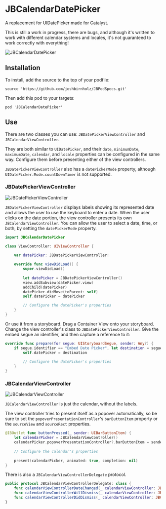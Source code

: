 
# JBCalendarDatePicker
A replacement for UIDatePicker made for Catalyst.

This is still a work in progress, there are bugs, and although it's written to work with different calendar systems and locales, it's not guaranteed to work correctly with everything!

![JBCalendarDatePicker](https://i.imgur.com/XusV7dx.gif)

## Installation

To install, add the source to the top of your podfile:

`source 'https://github.com/joshbirnholz/JBPodSpecs.git'`

Then add this pod to your targets:

`pod 'JBCalendarDatePicker'`

## Use

There are two classes you can use: `JBDatePickerViewController` and `JBCalendarViewController`.

They are both similar to `UIDatePicker`, and their `date`, `minimumDate`, `maximumDate`, `calendar`, and `locale` properties can be configured in the same way. Configure them before presenting either of the view controllers.

`JBDatePickerViewController` also has a `datePickerMode` property, although `UIDatePicker.Mode.countDownTimer` is not supported.

### JBDatePickerViewController

![JBDatePickerViewController](https://i.imgur.com/OtPr5V7.png)

`JBDatePickerViewController` displays labels showing its represented date and allows the user to use the keyboard to enter a date. When the user clicks on the date portion, the view controller presents its own `JBCalendarViewController`. You can allow the user to select a date, time, or both, by setting the `datePickerMode` property.

```Swift
import JBCalendarDatePicker

class ViewController: UIViewController {

	var datePicker: JBDatePickerViewController!
	
	override func viewDidLoad() {
		super.viewDidLoad()
		
		let datePicker = JBDatePickerViewController()
		view.addSubview(datePicker.view)
		addChild(datePicker)
		datePicker.didMove(toParent: self)
		self.datePicker = datePicker

		// Configure the datePicker's properties
	}
}
```

Or use it from a storyboard. Drag a Container View onto your storyboard. Change the view controller's class to `JBDatePickerViewController`. Give the embed segue an identifier, and then capture a reference to it:

```Swift
override func prepare(for segue: UIStoryboardSegue, sender: Any?) {
	if segue.identifier == "Embed Date Picker", let destination = segue.destination as? JBDatePickerViewController {
		self.datePicker = destination
		
		// Configure the datePicker's properties
	}
}
```

### JBCalendarViewController

![JBCalendarViewController](https://i.imgur.com/NV48jUk.png)

`JBCalendarViewController` is just the calendar, without the labels.

The view controller tries to present itself as a popover automatically, so be sure to set the `popoverPresentationController`'s `barButtonItem` property or the `sourceView` and `sourceRect` properties.

```Swift
@IBOutlet func buttonPressed(_ sender: UIBarButtonItem) {
	let calendarPicker = JBCalendarViewController()
	calendarPicker.popoverPresentationController?.barButtonItem = sender
	
	// Configure the calendar's properties
	
	present(calendarPicker, animated: true, completion: nil)
}
```
There is also a `JBCalendarViewControllerDelegate` protocol.

```Swift
public protocol JBCalendarViewControllerDelegate: class {
	func calendarViewControllerDateChanged(_ calendarViewController: JBCalendarViewController)
	func calendarViewControllerWillDismiss(_ calendarViewController: JBCalendarViewController)
	func calendarViewControllerDidDismiss(_ calendarViewController: JBCalendarViewController)
}
```
